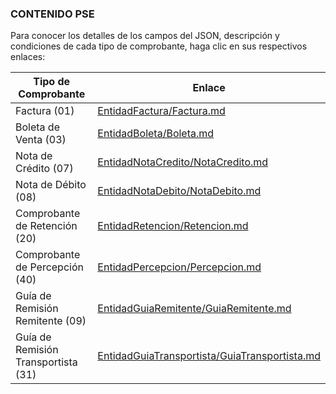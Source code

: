 ### CONTENIDO PSE

Para conocer los detalles de los campos del JSON, descripción y condiciones de cada tipo de comprobante, haga clic en sus respectivos enlaces:

| Tipo de Comprobante | Enlace |
| --- | --- |
| Factura (01) | [EntidadFactura/Factura.md](../main/EntidadFactura/Factura.md) |
| Boleta de Venta (03) | [EntidadBoleta/Boleta.md](../main/EntidadBoleta/Boleta.md) |
| Nota de Crédito (07) | [EntidadNotaCredito/NotaCredito.md](../main/EntidadNotaCredito/NotaCredito.md) |
| Nota de Débito (08) | [EntidadNotaDebito/NotaDebito.md](../main/EntidadNotaDebito/NotaDebito.md) |
| Comprobante de Retención (20) | [EntidadRetencion/Retencion.md](../main/EntidadRetencion/Retencion.md) |
| Comprobante de Percepción (40) | [EntidadPercepcion/Percepcion.md](../main/EntidadPercepcion/Percepcion.md) |
| Guía de Remisión Remitente (09) | [EntidadGuiaRemitente/GuiaRemitente.md](../main/EntidadGuiaRemitente/GuiaRemitente.md) |
| Guía de Remisión Transportista (31) | [EntidadGuiaTransportista/GuiaTransportista.md](../main/EntidadGuiaTransportista/GuiaTransportista.md) |